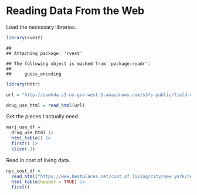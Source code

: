 Reading Data From the Web
================

Load the necessary libraries.

``` r
library(rvest)
```

    ## 
    ## Attaching package: 'rvest'

    ## The following object is masked from 'package:readr':
    ## 
    ##     guess_encoding

``` r
library(httr)
```

``` r
url = "http://samhda.s3-us-gov-west-1.amazonaws.com/s3fs-public/field-uploads/2k15StateFiles/NSDUHsaeShortTermCHG2015.htm"

drug_use_html = read_html(url)
```

Get the pieces I actually need.

``` r
marj_use_df = 
  drug_use_html |> 
  html_table() |> 
  first() |> 
  slice(-1)
```

Read in cost of living data.

``` r
nyc_cost_df = 
  read_html("https://www.bestplaces.net/cost_of_living/city/new_york/new_york") |> 
  html_table(header = TRUE) |> 
  first()
```

